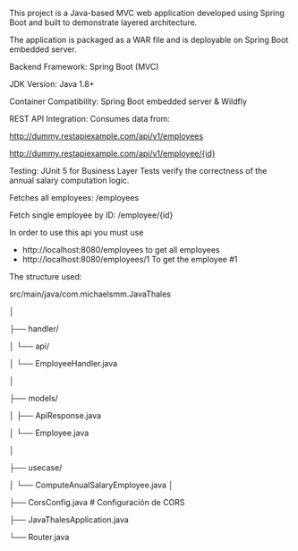 This project is a Java-based MVC web application developed using Spring Boot and built to demonstrate layered architecture.

The application is packaged as a WAR file and is deployable on Spring Boot embedded server.

Backend Framework: Spring Boot (MVC)

JDK Version: Java 1.8+

Container Compatibility: Spring Boot embedded server & Wildfly

REST API Integration: Consumes data from:

http://dummy.restapiexample.com/api/v1/employees

http://dummy.restapiexample.com/api/v1/employee/{id}

Testing: JUnit 5 for Business Layer
Tests verify the correctness of the annual salary computation logic.

Fetches all employees: /employees

Fetch single employee by ID: /employee/{id}

In order to use this api you must use

- http://localhost:8080/employees to get all employees
- http://localhost:8080/employees/1 To get the employee #1

The structure used:

src/main/java/com.michaelsmm.JavaThales

│

├── handler/

│ └── api/

│ └── EmployeeHandler.java

│

├── models/

│ ├── ApiResponse.java 

│ └── Employee.java 

│

├── usecase/

│ └── ComputeAnualSalaryEmployee.java
│

├── CorsConfig.java # Configuración de CORS

├── JavaThalesApplication.java

└── Router.java




